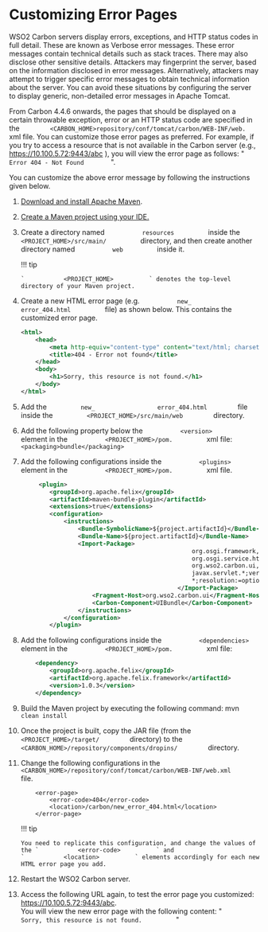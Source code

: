 # Customizing Error Pages

WSO2 Carbon servers display errors, exceptions, and HTTP status codes in
full detail. These are known as Verbose error messages. These error
messages contain technical details such as stack traces. There may also
disclose other sensitive details. Attackers may fingerprint the server,
based on the information disclosed in error messages. Alternatively,
attackers may attempt to trigger specific error messages to obtain
technical information about the server. You can avoid these situations
by configuring the server to display generic, non-detailed error
messages in Apache Tomcat.

From Carbon 4.4.6 onwards, the pages that should be displayed on a
certain throwable exception, error or an HTTP status code are specified
in the
`         <CARBON_HOME>repository/conf/tomcat/carbon/WEB-INF/web.        `
xml file. You can customize those error pages as preferred. For example,
if you try to access a resource that is not available in the Carbon
server (e.g., https://10.100.5.72:9443/abc ), you will view the error
page as follows: " `         Error 404 - Not Found        ` ".

You can customize the above error message by following the instructions
given below.

1.  [Download and install Apache
    Maven](https://maven.apache.org/install.html).

2.  [Create a Maven project using your
    IDE.](https://maven.apache.org/guides/getting-started/index.html#How_do_I_make_my_first_Maven_project)

3.  Create a directory named `           resources          ` inside the
    `           <PROJECT_HOME>/src/main/          ` directory, and then
    create another directory named `           web          ` inside it.

    !!! tip
    
        `           <PROJECT_HOME>          ` denotes the top-level
        directory of your Maven project.
    

4.  Create a new HTML error page (e.g. `           new_          `
    `           error_404.html          ` file) as shown below. This
    contains the customized error page.

    ``` xml
    <html>
        <head>
            <meta http-equiv="content-type" content="text/html; charset=ISO-8859-1">
            <title>404 - Error not found</title>
        </head>
        <body>
            <h1>Sorry, this resource is not found.</h1>
        </body>
    </html>
    ```

5.  Add the `          new_         `
    `          error_404.html         ` file inside the
    `          <PROJECT_HOME>/src/main/web         ` directory.
6.  Add the following property below the
    `           <version>          ` element in the
    `           <PROJECT_HOME>/pom.          ` xml file:
    `           <packaging>bundle</packaging>          `

7.  Add the following configurations inside the
    `           <plugins>          ` element in the
    `           <PROJECT_HOME>/pom.          ` xml file.

    ``` xml
         <plugin>
            <groupId>org.apache.felix</groupId>
            <artifactId>maven-bundle-plugin</artifactId>
            <extensions>true</extensions>
            <configuration>
                <instructions>
                    <Bundle-SymbolicName>${project.artifactId}</Bundle-SymbolicName>
                    <Bundle-Name>${project.artifactId}</Bundle-Name>
                    <Import-Package>
                                                    org.osgi.framework,
                                                    org.osgi.service.http,
                                                    org.wso2.carbon.ui,
                                                    javax.servlet.*;version="2.4.0",
                                                    *;resolution:=optional
                                                </Import-Package>
                        <Fragment-Host>org.wso2.carbon.ui</Fragment-Host>
                        <Carbon-Component>UIBundle</Carbon-Component>
                    </instructions>
                </configuration>
            </plugin>
    ```

8.  Add the following configurations inside the
    `           <dependencies>          ` element in the
    `           <PROJECT_HOME>/pom.          ` xml file:

    ``` xml
        <dependency>
            <groupId>org.apache.felix</groupId>
            <artifactId>org.apache.felix.framework</artifactId>
            <version>1.0.3</version>
        </dependency>
    ```

9.  Build the Maven project by executing the following command: mvn
    `           clean install          `

10. Once the project is built, copy the JAR file (from the
    `          <PROJECT_HOME>/target/         ` directory) to the
    `          <CARBON_HOME>/repository/components/dropins/         `
    directory.
11. Change the following configurations in the
    `           <CARBON_HOME>/repository/conf/tomcat/carbon/WEB-INF/web.xml          `
    file.

    ``` text
        <error-page>
            <error-code>404</error-code>
            <location>/carbon/new_error_404.html</location>
        </error-page>
    ```

    !!! tip
    
        You need to replicate this configuration, and change the values of
        the `           <error-code>          ` and
        `           <location>          ` elements accordingly for each new
        HTML error page you add.
    

12. Restart the WSO2 Carbon server.
13. Access the following URL again, to test the error page you
    customized: https://10.100.5.72:9443/abc.  
    You will view the new error page with the following content: "
    `           Sorry, this resource is not found.          ` "
